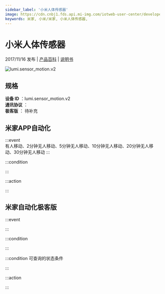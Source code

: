 ```yaml
---
sidebar_label: '小米人体传感器'
image: https://cdn.cnbj1.fds.api.mi-img.com/iotweb-user-center/developer_1679047509894EuYwDysp.png?GalaxyAccessKeyId=AKVGLQWBOVIRQ3XLEW&Expires=9223372036854775807&Signature=8b1ZH0dlvoCQUGvLxww1iGWbqnA=
keywords: 米家, 小米/米家, 小米人体传感器, 
---
```

# 小米人体传感器

2017/11/16 发布 | [产品百科](https://home.mi.com/webapp/content/baike/product/index.html?model=lumi.sensor_motion.v2/) | [说明书](https://home.mi.com/views/introduction.html?model=lumi.sensor_motion.v2&region=cn)

![lumi.sensor_motion.v2](https://cdn.cnbj1.fds.api.mi-img.com/iotweb-user-center/developer_1679047509894EuYwDysp.png?GalaxyAccessKeyId=AKVGLQWBOVIRQ3XLEW&Expires=9223372036854775807&Signature=8b1ZH0dlvoCQUGvLxww1iGWbqnA=)

## 规格  
> 
**设备 ID** ：lumi.sensor_motion.v2  
**通讯协议** ：  
**极客版**  ： 待补充 


## 米家APP自动化  

:::event  
有人移动、2分钟无人移动、5分钟无人移动、10分钟无人移动、20分钟无人移动、30分钟无人移动
:::

:::condition  

:::

:::action   

:::

## 米家自动化极客版  

:::event  

:::

:::condition  

:::

:::condition 可查询的状态条件  

:::

:::action  

:::

        
